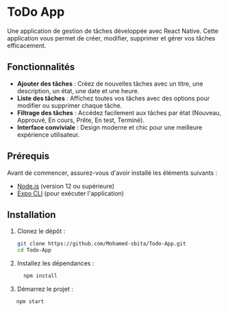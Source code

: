 # ToDo App

Une application de gestion de tâches développée avec React Native. Cette application vous permet de créer, modifier, supprimer et gérer vos tâches efficacement.

## Fonctionnalités

- **Ajouter des tâches** : Créez de nouvelles tâches avec un titre, une description, un état, une date et une heure.
- **Liste des tâches** : Affichez toutes vos tâches avec des options pour modifier ou supprimer chaque tâche.
- **Filtrage des tâches** : Accédez facilement aux tâches par état (Nouveau, Approuvé, En cours, Prête, En test, Terminé).
- **Interface conviviale** : Design moderne et chic pour une meilleure expérience utilisateur.

## Prérequis

Avant de commencer, assurez-vous d'avoir installé les éléments suivants :

- [Node.js](https://nodejs.org/) (version 12 ou supérieure)
- [Expo CLI](https://docs.expo.dev/get-started/installation/) (pour exécuter l'application)

## Installation

1. Clonez le dépôt :

   ```bash
   git clone https://github.com/Mohamed-sbita/Todo-App.git
   cd Todo-App
2. Installez les dépendances :

    ```bash
      npm install

3. Démarrez le projet :

  ```bash
     npm start


